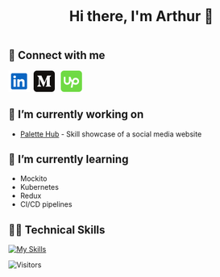 <div id="user-content-toc">
  <ul align="center">
    <summary><h1 style="display: inline-block">Hi there, I'm Arthur 👋</h1></summary>
  </ul>
</div>

## 🤝 Connect with me

<a href="https://www.linkedin.com/in/arthur-lewis/" target="blank" style="margin-right:0.25rem;"><img src="./svg/linkedin-svgrepo-com.svg" alt="linkedin" height="42" width="42" /></a>
<a href="https://medium.com/@arthur.lewis" target="blank" style="margin-right:0.5rem;"><img src="./svg/medium-svgrepo-com.svg" alt="medium" height="42" width="42" /></a>
<a href="https://www.upwork.com/freelancers/~0163c22c20ba2fdf7d" target="blank"><img src="./svg/upwork-svgrepo-com.svg" alt="upwork" height="42" width="42" /></a>

<!-- Intro Start -->
## 🔭 I’m currently working on
- [Palette Hub](https://github.com/lalewis7/palettehub) - Skill showcase of a social media website
## 🌱 I’m currently learning 
- Mockito
- Kubernetes
- Redux
- CI/CD pipelines
<!-- Intro End -->

<!-- Tech Stack -->
## 👨‍💻 Technical Skills
<!--tech stack icons-->

[![My Skills](https://skillicons.dev/icons?i=java,js,ts,py,react,vue,jquery,redux,bootstrap,html,css,sass,spring,express,nodejs,php,nginx,postman,mysql,postgres,mongodb,aws,azure,docker,git,github,vscode)](https://skillicons.dev)

![Visitors](https://api.visitorbadge.io/api/visitors?path=lalewis7&countColor=%23263759)
